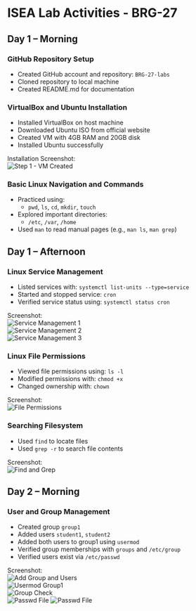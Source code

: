 # ISEA Lab Activities - BRG-27

## Day 1 – Morning

### GitHub Repository Setup
- Created GitHub account and repository: `BRG-27-labs`
- Cloned repository to local machine
- Created README.md for documentation

### VirtualBox and Ubuntu Installation
- Installed VirtualBox on host machine
- Downloaded Ubuntu ISO from official website
- Created VM with 4GB RAM and 20GB disk
- Installed Ubuntu successfully

Installation Screenshot:  
![Step 1 - VM Created](screenshots/day1-install/step1-virtualbox-created.png)

### Basic Linux Navigation and Commands
- Practiced using:
  - `pwd`, `ls`, `cd`, `mkdir`, `touch`
- Explored important directories:
  - `/etc`, `/var`, `/home`
- Used `man` to read manual pages (e.g., `man ls`, `man grep`)

## Day 1 – Afternoon

### Linux Service Management
- Listed services with: `systemctl list-units --type=service`
- Started and stopped service: `cron`
- Verified service status using: `systemctl status cron`

Screenshot:  
![Service Management 1](screenshots/day1-install/step1-service-list1.png)  
![Service Management 2](screenshots/day1-install/step1-service-list2.png)  
![Service Management 3](screenshots/day1-install/step1-service-list3.png)

### Linux File Permissions
- Viewed file permissions using: `ls -l`
- Modified permissions with: `chmod +x`
- Changed ownership with: `chown`

Screenshot:  
![File Permissions](screenshots/day1-install/step2-permission-change.png)

### Searching Filesystem
- Used `find` to locate files
- Used `grep -r` to search file contents

Screenshot:  
![Find and Grep](screenshots/day1-install/step3-find-and-grep.png)

## Day 2 – Morning

### User and Group Management

- Created group `group1`
- Added users `student1`, `student2`
- Added both users to group1 using `usermod`
- Verified group memberships with `groups` and `/etc/group`
- Verified users exist via `/etc/passwd`

Screenshot:  
![Add Group and Users](screenshots/day2-morning/step1-ip-a.png)  
![Usermod Group1](screenshots/day2-morning/step2-ping.png)  
![Group Check](screenshots/day2-morning/step3-adduser.png)  
![Passwd File](screenshots/day2-morning/step4-passwd1.png)
![Passwd File](screenshots/day2-morning/step4-passwd2.png)
